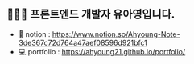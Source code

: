 ## 🙋🏻‍♀️ 프론트엔드 개발자 유아영입니다.

- 📒 notion : https://www.notion.so/Ahyoung-Note-3de367c72d764a47aef08596d921bfc1
- 💻 portfolio : https://ahyoung21.github.io/portfolio/

<p><img align="center" src="https://github-readme-streak-stats.herokuapp.com/?user=ahyoung21&" alt="" /></p>
